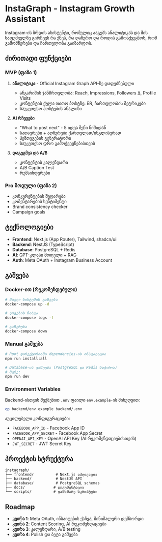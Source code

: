 # InstaGraph - Instagram Growth Assistant

Instagram-ის ზრდის ასისტენტი, რომელიც ააგებს ანალიტიკას და მის საფუძველზე გირჩევს რა ქნეს, რა დაწერო და როდის გამოაქვეყნოს, რომ გამომწერები და ჩართულობა გაიზარდოს.

## ძირითადი ფუნქციები

### MVP (ფაზა 1)
1. **ანალიტიკა** - Official Instagram Graph API-ზე დაფუძნებული
   - ანგარიშის ჯანმრთელობა: Reach, Impressions, Followers Δ, Profile Visits
   - კონტენტის ქულა თითო პოსტზე: ER, ჩართულობის მეტრიკები
   - საუკეთესო პოსტების ანალიზი

2. **AI რჩევები**
   - "What to post next" - 5 იდეა შენი ნიშიდან
   - სათაურები + აღწერები ქართულად/ინგლისურად
   - ჰეშთეგების გენერატორი
   - საუკეთესო დრო გამოქვეყნებისთვის

3. **დაგეგმვა და A/B**
   - კონტენტის კალენდარი
   - A/B Caption Test
   - რემაინდერები

### Pro მოდული (ფაზა 2)
- კონკურენტების შედარება
- კომენტარების სენტიმენტი
- Brand consistency checker
- Campaign goals

## ტექნოლოგიები

- **Frontend**: Next.js (App Router), Tailwind, shadcn/ui
- **Backend**: NestJS (TypeScript)
- **Database**: PostgreSQL + Redis
- **AI**: GPT-კლასი მოდელი + RAG
- **Auth**: Meta OAuth + Instagram Business Account

## გაშვება

### Docker-ით (რეკომენდებული)

```bash
# მთელი სისტემის გაშვება
docker-compose up -d

# ლოგების ნახვა
docker-compose logs -f

# გაჩერება
docker-compose down
```

### Manual გაშვება

```bash
# Root დირექტორიაში dependencies-ის ინსტალაცია
npm run install:all

# Database-ის გაშვება (PostgreSQL და Redis საჭიროა)
# მერე:
npm run dev
```

### Environment Variables

Backend-ისთვის შექმენით `.env` ფაილი `env.example`-ის მიხედვით:

```bash
cp backend/env.example backend/.env
```

აუცილებელი კონფიგურაციები:
- `FACEBOOK_APP_ID` - Facebook App ID
- `FACEBOOK_APP_SECRET` - Facebook App Secret  
- `OPENAI_API_KEY` - OpenAI API Key (AI რეკომენდაციებისთვის)
- `JWT_SECRET` - JWT Secret Key

## პროექტის სტრუქტურა

```
instagraph/
├── frontend/          # Next.js აპლიკაცია
├── backend/           # NestJS API
├── database/          # PostgreSQL schemas
├── docs/             # დოკუმენტაცია
└── scripts/          # დამხმარე სკრიპტები
```

## Roadmap

- **კვირა 1**: Meta OAuth, ინსაიტების ქაჩვა, მინიმალური დეშბორდი
- **კვირა 2**: Content Scoring, AI რეკომენდაციები
- **კვირა 3**: კალენდარი, A/B testing
- **კვირა 4**: Polish და ბეტა გაშვება
